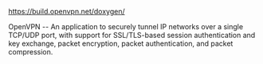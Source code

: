 https://build.openvpn.net/doxygen/





OpenVPN -- An application to securely tunnel IP networks over a single TCP/UDP port, with support for SSL/TLS-based session authentication and key exchange, packet encryption, packet authentication, and packet compression.